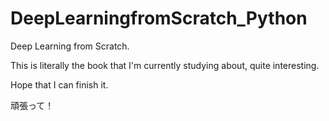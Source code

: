 # DeepLearningfromScratch_Python
Deep Learning from Scratch.

This is literally the book that I'm currently studying about, quite interesting.

Hope that I can finish it.

頑張って！ 

